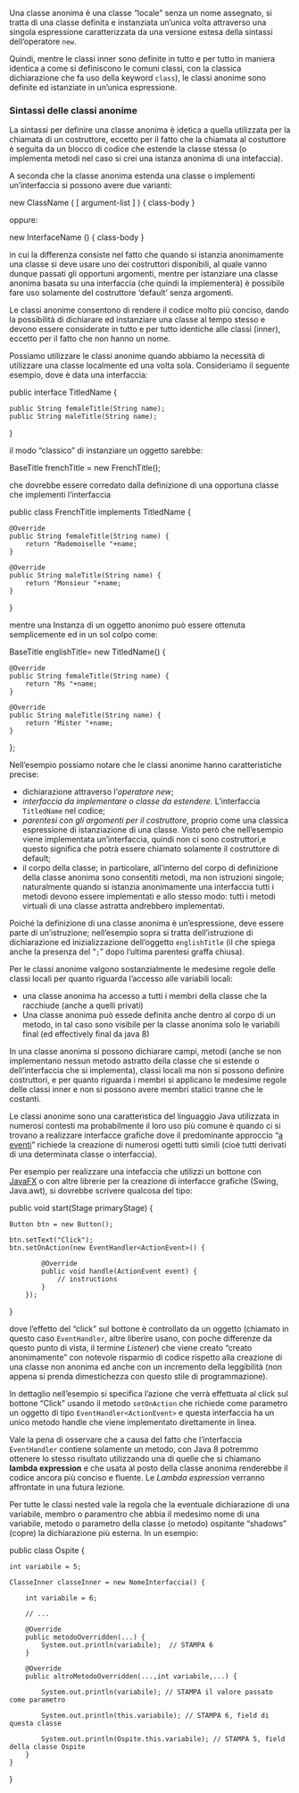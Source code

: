 Una classe anonima è una classe “locale” senza un nome assegnato, si tratta di una classe definita e instanziata un’unica volta attraverso una singola espressione caratterizzata da una versione estesa della sintassi dell’operatore `new`.

Quindi, mentre le classi inner sono definite in tutto e per tutto in maniera identica a come si definiscono le comuni classi, con la classica dichiarazione che fa uso della keyword `class`), le classi anonime sono definite ed istanziate in un’unica espressione.

### Sintassi delle classi anonime

La sintassi per definire una classe anonima è idetica a quella utilizzata per la chiamata di un costruttore, eccetto per il fatto che la chiamata al costuttore è seguita da un blocco di codice che estende la classe stessa (o implementa metodi nel caso si crei una istanza anonima di una intefaccia).

A seconda che la classe anonima estenda una classe o implementi un’interfaccia si possono avere due varianti:

new ClassName ( \[ argument-list \] ) { class-body }

oppure:

new InterfaceName () { class-body }

in cui la differenza consiste nel fatto che quando si istanzia anonimamente una classe si deve usare uno dei costruttori disponibili, al quale vanno dunque passati gli opportuni argomenti, mentre per istanziare una classe anonima basata su una interfaccia (che quindi la implementerà) è possibile fare uso solamente del costruttore ‘default’ senza argomenti.

Le classi anonime consentono di rendere il codice molto più conciso, dando la possibilità di dichiarare ed instanziare una classe al tempo stesso e devono essere considerate in tutto e per tutto identiche alle classi (inner), eccetto per il fatto che non hanno un nome.

Possiamo utilizzare le classi anonime quando abbiamo la necessità di utilizzare una classe localmente ed una volta sola. Consideriamo il seguente esempio, dove è data una interfaccia:

public interface TitledName {
	
	public String femaleTitle(String name);
	public String maleTitle(String name);
}

il modo “classico” di instanziare un oggetto sarebbe:

BaseTitle frenchTitle = new FrenchTitle();

che dovrebbe essere corredato dalla definizione di una opportuna classe che implementi l’interfaccia

public class FrenchTitle implements TitledName {

	@Override
	public String femaleTitle(String name) {
		return "Mademoiselle "+name;
	}

	@Override
	public String maleTitle(String name) {
		return "Monsieur "+name;
	}
}

mentre una Instanza di un oggetto anonimo può essere ottenuta semplicemente ed in un sol colpo come:

BaseTitle englishTitle= new TitledName() {

	@Override
	public String femaleTitle(String name) {
		return "Ms "+name;
	}
	
	@Override
	public String maleTitle(String name) {
		return "Mister "+name;
	}
};

Nell’esempio possiamo notare che le classi anonime hanno caratteristiche precise:

*   dichiarazione attraverso l’_operatore new_;
*   _interfaccia da implementare o classe da estendere_. L’interfaccia `TitledName` nel codice;
*   _parentesi con gli argomenti per il costruttore_, proprio come una classica espressione di istanziazione di una classe. Visto però che nell’esempio viene implementata un’interfaccia, quindi non ci sono costruttori,e questo significa che potrà essere chiamato solamente il costruttore di default;
*   il corpo della classe; in particolare, all’interno del corpo di definizione della classe anonima sono consentiti metodi, ma non istruzioni singole; naturalmente quando si istanzia anonimamente una interfaccia tutti i metodi devono essere implementati e allo stesso modo: tutti i metodi virtuali di una classe astratta andrebbero implementati.

Poiché la definizione di una classe anonima è un’espressione, deve essere parte di un’istruzione; nell’esempio sopra si tratta dell’istruzione di dichiarazione ed inizializzazione dell’oggetto `englishTitle` (il che spiega anche la presenza del “`;`” dopo l’ultima parentesi graffa chiusa).

Per le classi anonime valgono sostanzialmente le medesime regole delle classi locali per quanto riguarda l’accesso alle variabili locali:

*   una classe anonima ha accesso a tutti i membri della classe che la racchiude (anche a quelli privati)
*   Una classe anonima può essede definita anche dentro al corpo di un metodo, in tal caso sono visibile per la classe anonima solo le variabili final (ed effectively final da java 8)

In una classe anonima si possono dichiarare campi, metodi (anche se non implementano nessun metodo astratto della classe che si estende o dell’interfaccia che si implementa), classi locali ma non si possono definire costruttori, e per quanto riguarda i membri si applicano le medesime regole delle classi inner e non si possono avere membri statici tranne che le costanti.

Le classi anonime sono una caratteristica del linguaggio Java utilizzata in numerosi contesti ma probabilmente il loro uso più comune è quando ci si trovano a realizzare interfacce grafiche dove il predominante approccio “[a eventi](http://en.wikipedia.org/wiki/Event-driven_programming "event driven programming")” richiede la creazione di numerosi ogetti tutti simili (cioè tutti derivati di una determinata classe o interfaccia).

Per esempio per realizzare una intefaccia che utilizzi un bottone con [JavaFX](http://www.html.it/articoli/introduzione-a-javafx-1/ "JavaFX, introduzione") o con altre librerie per la creazione di interfacce grafiche (Swing, Java.awt), si dovrebbe scrivere qualcosa del tipo:

public void start(Stage primaryStage) {

	Button btn = new Button();
	
	btn.setText("Click");
	btn.setOnAction(new EventHandler<ActionEvent>() {
	
			@Override
			public void handle(ActionEvent event) {
				// instructions
			}
		});
}

dove l’effetto del “click” sul bottone è controllato da un oggetto (chiamato in questo caso `EventHandler`, altre liberire usano, con poche differenze da questo punto di vista, il termine _Listener_) che viene creato “creato anonimamente” con notevole risparmio di codice rispetto alla creazione di una classe non anonima ed anche con un incremento della leggibilità (non appena si prenda dimestichezza con questo stile di programmazione).

In dettaglio nell’esempio si specifica l’azione che verrà effettuata al click sul bottone “Click” usando il metodo `setOnAction` che richiede come parametro un oggetto di tipo `EventHandler<ActionEvent>` e questa interfaccia ha un unico metodo handle che viene implementato direttamente in linea.

Vale la pena di osservare che a causa del fatto che l’interfaccia `EventHandler` contiene solamente un metodo, con Java 8 potremmo ottenere lo stesso risultato utilizzando una di quelle che si chiamano **lambda expression** e che usata al posto della classe anonima renderebbe il codice ancora più conciso e fluente. Le _Lambda espression_ verranno affrontate in una futura lezione.

Per tutte le classi nested vale la regola che la eventuale dichiarazione di una variabile, membro o paramentro che abbia il medesimo nome di una variabile, metodo o parametro della classe (o metodo) ospitante “shadows” (copre) la dichiarazione più esterna. In un esempio:

public class Ospite {

	int variabile = 5;
	
	ClasseInner classeInner = new NomeInterfaccia() {
	
		int variabile = 6;
		
		// ...
		
		@Override
		public metodoOverridden(...) {
			System.out.println(variabile);  // STAMPA 6
		}
		
		@Override
		public altroMetodoOverridden(...,int variabile,...) {

			System.out.println(variabile); // STAMPA il valore passato come parametro
			
			System.out.println(this.variabile); // STAMPA 6, field di questa classe
             
			System.out.println(Ospite.this.variabile); // STAMPA 5, field della classe Ospite
		}               
	}
}